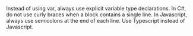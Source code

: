 Instead of using var, always use explicit variable type declarations.
In C#, do not use curly braces when a block contains a single line.
In Javascript, always use semicolons at the end of each line.
Use Typescript instead of Javascript.